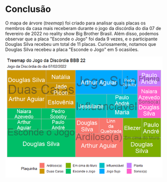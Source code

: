# Conclusão

O mapa de árvore (*treemap*) foi criado para analisar quais placas os membros da casa mais receberam durante o jogo da discórdia do dia 07 de fevereiro de 2022 no reality show Big Brother Brasil. Além disso, podemos observar que a placa "Esconde o Jogo" foi dada 9 vezes, e o participante Douglas Silva recebeu um total de 11 placas. Curiosamente, notamos que Douglas Silva recebeu a placa "Esconde o Jogo" em 5 ocasiões.

![](https://raw.githubusercontent.com/alisondsl/RProjects/main/An%C3%A1lise%20Explorat%C3%B3ria/Treemap-BBB/treemap.png)
